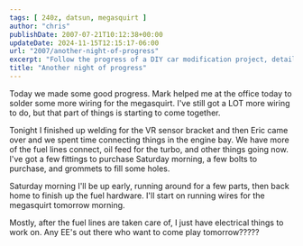 ```yaml
---
tags: [ 240z, datsun, megasquirt ]
author: "chris"
publishDate: 2007-07-21T10:12:38+00:00
updateDate: 2024-11-15T12:15:17-06:00
url: "2007/another-night-of-progress"
excerpt: "Follow the progress of a DIY car modification project, detailing the process of wiring, welding, and mechanical adjustments."
title: "Another night of progress"
---
```


Today we made some good progress. Mark helped me at the office today to solder some more wiring for the megasquirt. I've still got a LOT more wiring to do, but that part of things is starting to come together.

Tonight I finished up welding for the VR sensor bracket and then Eric came over and we spent time connecting things in the engine bay. We have more of the fuel lines connect, oil feed for the turbo, and other things going now. I've got a few fittings to purchase Saturday morning, a few bolts to purchase, and grommets to fill some holes.

Saturday morning I'll be up early, running around for a few parts, then back home to finish up the fuel hardware. I'll start on running wires for the megasquirt tomorrow morning.

Mostly, after the fuel lines are taken care of, I just have electrical things to work on. Any EE's out there who want to come play tomorrow?????
